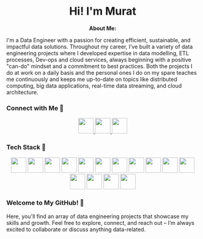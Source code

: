 



<h1 align="center">Hi! I'm Murat </h1>

<p align="center"><strong>About Me:</strong></p>




I'm a  Data Engineer with a passion for creating efficient, sustainable, and impactful data solutions. 
Throughout my career, I’ve built a variety of data engineering projects where I developed expertise in data modelling, ETL processes, Dev-ops and cloud services, always beginning with a positive "can-do" mindset and a commitment to best practices. 
Both the projects I do at work on a daily basis and the personal ones I do on my spare teaches me continuously and keeps me up-to-date on topics like distributed computing, big data applications, real-time data streaming, and cloud architecture.





### Connect with Me 🤝
<p align="center">
  <a href="https://medium.com/@murat_aydin">
    <img src="https://img.shields.io/badge/Medium-00AB6C?logo=medium&logoColor=white" height="40">
  </a>
  <a href="mailto:barlaskiziltan@gmail.com">
    <img src="https://img.shields.io/badge/Gmail-D14836?logo=gmail&logoColor=white" height="40">
  </a>
  <a href="https://www.linkedin.com/in/murat-aydin-87a6a7136">
    <img src="https://img.shields.io/badge/LinkedIn-0077B5?logo=linkedin&logoColor=white" height="40">
  </a>
</p>


### Tech Stack 🚀
<p align="center">
  <img src="https://img.shields.io/badge/Python-3776AB?logo=python&logoColor=white" height="40">
  <img src="https://img.shields.io/badge/SQL-4479A1?logo=mysql&logoColor=white" height="40"> <!-- Changed to MySQL logo -->
  <img src="https://img.shields.io/badge/Apache_Spark-E25A1C?logo=apachespark&logoColor=white" height="40">
  <img src="https://img.shields.io/badge/Apache_Kafka-231F20?logo=apachekafka&logoColor=white" height="40">
  <img src="https://img.shields.io/badge/Apache_Airflow-017CEE?logo=apacheairflow&logoColor=white" height="40">
  <img src="https://img.shields.io/badge/MongoDB-47A248?logo=mongodb&logoColor=white" height="40">
  <img src="https://img.shields.io/badge/PostgreSQL-336791?logo=postgresql&logoColor=white" height="40">
  <img src="https://img.shields.io/badge/AWS-232F3E?logo=amazonaws&logoColor=white" height="40">
  <img src="https://img.shields.io/badge/Google_Cloud-4285F4?logo=googlecloud&logoColor=white" height="40">
  <img src="https://img.shields.io/badge/Azure-0078D4?logo=microsoftazure&logoColor=white" height="40">
  <img src="https://img.shields.io/badge/DBT-FF694B?logo=dbt&logoColor=white" height="40">
  <img src="https://img.shields.io/badge/Snowflake-29B5E8?logo=snowflake&logoColor=white" height="40">
  <img src="https://img.shields.io/badge/BigQuery-EF733B?logo=googlebigquery&logoColor=white" height="40">
  <img src="https://img.shields.io/badge/Docker-2496ED?logo=docker&logoColor=white" height="40">
  <img src="https://img.shields.io/badge/Git-F05032?logo=git&logoColor=white" height="40">
 

</p>

### Welcome to My GitHub! 🎉
Here, you'll find an array of data engineering projects that showcase my skills and growth. Feel free to explore, connect, and reach out – I’m always excited to collaborate or discuss anything data-related.
